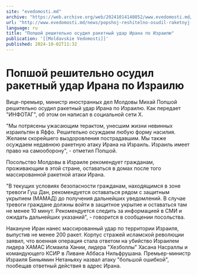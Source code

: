 ```yaml
---
site: "evedomosti.md"
archive: "https://web.archive.org/web/20241014140852/www.evedomosti.md/news/popshoj-reshitelno-osudil-raketnyj-udar-irana-po-izrailyu"
url: "http://www.evedomosti.md/news/popshoj-reshitelno-osudil-raketnyj-udar-irana-po-izrailyu"
language: ru
title: "Попшой решительно осудил ракетный удар Ирана по Израилю"
publication: '[[Moldavskie Vedomosti]]'
published: 2024-10-02T11:32
---
```


# Попшой решительно осудил ракетный удар Ирана по Израилю

Вице-премьер, министр иностранных дел Молдовы Михай Попшой решительно осудил ракетный удар Ирана по Израилю. Как передает "ИНФОТАГ", об этом он написал в социальной сети X.

"Мы потрясены ужасающим терактом, унесшим жизни невинных израильтян в Яффо. Решительно осуждаем любую форму насилия. Желаем скорейшего выздоровления пострадавшим. Мы также осуждаем недавнюю ракетную атаку Ирана на Израиль. Израиль имеет право на самооборону", - отметил Попшой.

Посольство Молдовы в Израиле рекомендует гражданам, проживающим в этой стране, оставаться в домах после того массированной ракетной атаки Ирана.

"В текущих условиях безопасности гражданам, находящимся в зоне тревоги Гуш Дан, рекомендуется оставаться рядом с защитным укрытием (МАМАД) до получения дальнейших уведомлений. В случае тревоги граждане должны войти в защитное укрытие и оставаться там не менее 10 минут. Рекомендуется следить за информацией в СМИ и ожидать дальнейших указаний", - говорится в сообщении посольства.

Накануне Иран нанес массированный удар по территории Израиля, выпустив не менее 200 ракет. Корпус стражей исламской революции заявил, что военная операция стала ответом на убийство Израилем лидера ХАМАС Исмаила Хании, лидера "Хезболлы" Хасана Насраллы и командующего КСИР в Ливане Аббаса Нильфрушана. Премьер-министр Израиля Биньямин Нетаньяху назвал атаку "большой ошибкой", пообещав ответный действия в адрес Ирана.